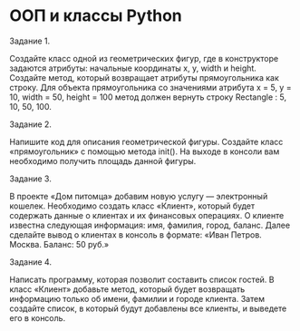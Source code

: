 # ООП и классы Python


Задание 1.

Создайте класс одной из геометрических фигур, где в конструкторе задаются атрибуты:
начальные координаты x, y, width и height.
Создайте метод, который возвращает атрибуты прямоугольника как строку.
Для объекта прямоугольника со значениями атрибута x = 5, y = 10, width = 50, height = 100
метод должен вернуть строку Rectangle : 5, 10, 50, 100.


Задание 2.

Напишите код для описания геометрической фигуры.
Создайте класс «прямоугольник» с помощью метода init().
На выходе в консоли вам необходимо получить площадь данной фигуры.


Задание 3.

В проекте «Дом питомца» добавим новую услугу — электронный кошелек.
Необходимо создать класс «Клиент», который будет содержать данные о клиентах и их финансовых операциях.
О клиенте известна следующая информация: имя, фамилия, город, баланс.
Далее сделайте вывод о клиентах в консоль в формате:
«Иван Петров. Москва. Баланс: 50 руб.»


Задание 4.

Написать программу, которая позволит составить список гостей.
В класс «Клиент» добавьте метод, который будет возвращать информацию только об имени, фамилии и городе клиента.
Затем создайте список, в который будут добавлены все клиенты, и выведете его в консоль.



